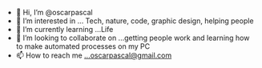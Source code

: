 - 👋 Hi, I’m @oscarpascal
- 👀 I’m interested in ... Tech, nature, code, graphic design, helping people
- 🌱 I’m currently learning ...Life 
- 💞️ I’m looking to collaborate on ...getting people work and learning how to make automated processes on my PC
- 📫 How to reach me ...oscarpascal@gmail.com

<!---
oscarpascal/oscarpascal is a ✨ special ✨ repository because its `README.md` (this file) appears on your GitHub profile.
You can click the Preview link to take a look at your changes.
--->
